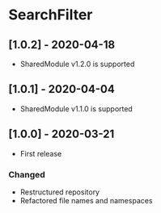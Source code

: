 # SearchFilter

## [1.0.2] - 2020-04-18
- SharedModule v1.2.0 is supported

## [1.0.1] - 2020-04-04
- SharedModule v1.1.0 is supported

## [1.0.0] - 2020-03-21
- First release

### Changed
- Restructured repository
- Refactored file names and namespaces